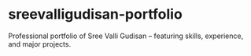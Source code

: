 # sreevalligudisan-portfolio
Professional portfolio of Sree Valli Gudisan – featuring skills, experience, and major projects.
